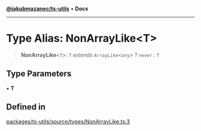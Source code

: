 [**@jakubmazanec/ts-utils**](../README.md) • **Docs**

---

# Type Alias: NonArrayLike\<T\>

> **NonArrayLike**\<`T`\>: `T` _extends_ `ArrayLike`\<`any`\> ? `never` : `T`

## Type Parameters

• **T**

## Defined in

[packages/ts-utils/source/types/NonArrayLike.ts:3](https://github.com/jakubmazanec/tools/blob/e8e1a063ee4a3ba5413ab6c19f760853c220a8ce/packages/ts-utils/source/types/NonArrayLike.ts#L3)
